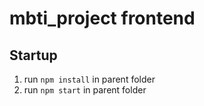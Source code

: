 # mbti_project frontend
## Startup

1. run `npm install` in parent folder
2. run `npm start` in parent folder
